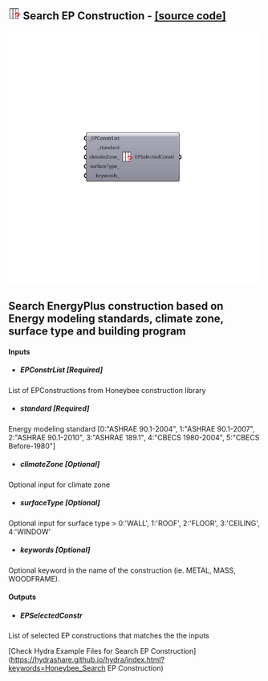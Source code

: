 ## ![](../../images/icons/Search_EP_Construction.png) Search EP Construction - [[source code]](https://github.com/ladybug-tools/honeybee-legacy/tree/master/src/Honeybee_Search%20EP%20Construction.py)

![](../../images/components/Search_EP_Construction.png)

Search EnergyPlus construction based on Energy modeling standards, climate zone, surface type and building program
 -
 

#### Inputs
* ##### EPConstrList [Required]
List of EPConstructions from Honeybee construction library
* ##### standard [Required]
Energy modeling standard [0:"ASHRAE 90.1-2004", 1:"ASHRAE 90.1-2007", 2:"ASHRAE 90.1-2010", 3:"ASHRAE 189.1", 4:"CBECS 1980-2004", 5:"CBECS Before-1980"]
* ##### climateZone [Optional]
Optional input for climate zone
* ##### surfaceType [Optional]
Optional input for surface type > 0:'WALL', 1:'ROOF', 2:'FLOOR', 3:'CEILING', 4:'WINDOW'
* ##### keywords [Optional]
Optional keyword in the name of the construction (ie. METAL, MASS, WOODFRAME).

#### Outputs
* ##### EPSelectedConstr
List of selected EP constructions that matches the the inputs


[Check Hydra Example Files for Search EP Construction](https://hydrashare.github.io/hydra/index.html?keywords=Honeybee_Search EP Construction)